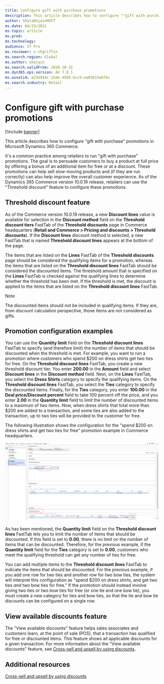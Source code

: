 ```yaml
---
title: Configure gift with purchase promotions
description: This article describes how to configure ""gift with purchase"" promotions in Microsoft Dynamics 365 Commerce.
author: ShalabhjainMSFT
ms.date: 04/23/2021
ms.topic: article
ms.prod: 
ms.technology: 
audience: IT Pro
ms.reviewer: v-chgriffin
ms.search.region: Global
ms.author: shajain
ms.search.validFrom: 2020-10-31
ms.dyn365.ops.version: AX 7.0.1
ms.assetid: e23e944c-15de-459d-bcc5-ea03615ebf4c
ms.search.industry: Retail
---
```


# Configure gift with purchase promotions

[!include [banner](../../finance/includes/banner.md)]

This article describes how to configure "gift with purchase" promotions in Microsoft Dynamics 365 Commerce.

It's a common practice among retailers to run "gift with purchase" promotions. The goal is to persuade customers to buy a product at full price by offering a bonus of an additional item for free or at a discount. These promotions can help sell slow-moving products and (if they are run correctly) can also help improve the overall customer experience. As of the Dynamics 365 Commerce version 10.0.19 release, retailers can use the "Threshold discount" feature to configure these promotions.

## Threshold discount feature

As of the Commerce version 10.0.19 release, a new **Discount lines** value is available for selection in the **Discount method** field on the **Threshold discount tiers** FastTab of the **Threshold discounts** page in Commerce headquarters (**Retail and Commerce \> Pricing and discounts \> Threshold discounts**). If the **Discount lines** discount method is selected, a new FastTab that is named **Threshold discount lines** appears at the bottom of the page. 

The items that are listed on the **Lines** FastTab of the **Threshold discounts** page should be considered the qualifying items for a promotion, whereas the items that are listed on the **Threshold discount lines** FastTab should be considered the discounted items. The threshold amount that is specified on the **Lines** FastTab is checked against the qualifying lines to determine whether the threshold has been met. If the threshold is met, the discount is applied to the items that are listed on the **Threshold discount lines** FastTab. 

> [!NOTE]
> The discounted items should *not* be included in qualifying items. If they are, from discount calculation perspective, those items are not considered as gifts.

## Promotion configuration examples

You can use the **Quantity limit** field on the **Threshold discount lines** FastTab to specify (and therefore limit) the number of items that should be discounted when the threshold is met. For example, you want to run a promotion where customers who spend $200 on dress shirts get two ties for free. On the **Threshold discount lines** FastTab, you create a new threshold discount tier. You enter **200.00** in the **Amount** field and select **Discount lines** in the **Discount method** field. Next, on the **Lines** FastTab, you select the **Dress Shirts** category to specify the qualifying items. On the **Threshold discount lines** FastTab, you select the **Ties** category to specify the discounted items. Finally, for the **Ties** category, you enter **100.00** in the **Deal price/Discount percent** field to take 100 percent off the price, and you enter **2.00** in the **Quantity limit** field to limit the number of discounted items to a maximum of two items. Now, when dress shirts that total more than $200 are added to a transaction, and some ties are also added to the transaction, up to two ties will be provided to the customer for free. 

The following illustration shows the configuration for the "spend $200 on dress shirts and get two ties for free" promotion example in Commerce headquarters. 

![Gift with purchase example configuration in Commerce headquarters.](../media/gift-with-purchase.png)

As has been mentioned, the **Quantity limit** field on the **Threshold discount lines** FastTab lets you to limit the number of items that should be discounted. If this field is set to **0.00**, there is no limit on the number of items that can be discounted. Therefore, for the previous example, if the **Quantity limit** field for the **Ties** category is set to **0.00**, customers who meet the qualifying threshold can get any number of ties for free. 

You can add multiple items to the **Threshold discount lines** FastTab to indicate the items that should be discounted. For the previous example, if you add one row for two ties and another row for two bow ties, the system will interpret this configuration as "spend $200 on dress shirts, and get two ties *and* two bow ties for free." If the promotion should instead involve giving two ties *or* two bow ties for free (or one tie and one bow tie), you must create a new category for ties and bow ties, so that the tie and bow tie discounts can be configured on a single row.

## View available discounts feature

The "View available discounts" feature helps sales associates and customers learn, at the point of sale (POS), that a transaction has qualified for free or discounted items. This feature shows all applicable discounts for a given transaction. For more information about the "View available discounts" feature, see [Cross-sell and upsell by using discounts](../discounts-pos.md#cross-sell-and-upsell-by-using-discounts).

## Additional resources

[Cross-sell and upsell by using discounts](../discounts-pos.md#cross-sell-and-upsell-by-using-discounts)

